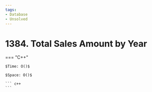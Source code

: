 ```yaml
---
tags:
- Database
- Unsolved
---
```



# 1384. Total Sales Amount by Year

=== "C++"

    $Time: O()$

    $Space: O()$

    ``` c++
    ```